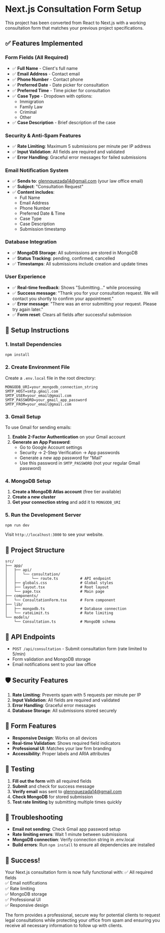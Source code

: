 # Next.js Consultation Form Setup

This project has been converted from React to Next.js with a working consultation form that matches your previous project specifications.

## ✅ Features Implemented

### Form Fields (All Required)
- ✅ **Full Name** - Client's full name
- ✅ **Email Address** - Contact email
- ✅ **Phone Number** - Contact phone
- ✅ **Preferred Date** - Date picker for consultation
- ✅ **Preferred Time** - Time picker for consultation
- ✅ **Case Type** - Dropdown with options:
  - Immigration
  - Family Law
  - Criminal
  - Other
- ✅ **Case Description** - Brief description of the case

### Security & Anti-Spam Features
- ✅ **Rate Limiting**: Maximum 5 submissions per minute per IP address
- ✅ **Input Validation**: All fields are required and validated
- ✅ **Error Handling**: Graceful error messages for failed submissions

### Email Notification System
- ✅ **Sends to**: glennquezada14@gmail.com (your law office email)
- ✅ **Subject**: "Consultation Request"
- ✅ **Content includes**:
  - Full Name
  - Email Address
  - Phone Number
  - Preferred Date & Time
  - Case Type
  - Case Description
  - Submission timestamp

### Database Integration
- ✅ **MongoDB Storage**: All submissions are stored in MongoDB
- ✅ **Status Tracking**: pending, confirmed, cancelled
- ✅ **Timestamps**: All submissions include creation and update times

### User Experience
- ✅ **Real-time feedback**: Shows "Submitting..." while processing
- ✅ **Success message**: "Thank you for your consultation request. We will contact you shortly to confirm your appointment."
- ✅ **Error message**: "There was an error submitting your request. Please try again later."
- ✅ **Form reset**: Clears all fields after successful submission

## 🚀 Setup Instructions

### 1. Install Dependencies
```bash
npm install
```

### 2. Create Environment File
Create a `.env.local` file in the root directory:

```env
MONGODB_URI=your_mongodb_connection_string
SMTP_HOST=smtp.gmail.com
SMTP_USER=your_email@gmail.com
SMTP_PASSWORD=your_gmail_app_password
SMTP_FROM=your_email@gmail.com
```

### 3. Gmail Setup
To use Gmail for sending emails:

1. **Enable 2-Factor Authentication** on your Gmail account
2. **Generate an App Password**:
   - Go to Google Account settings
   - Security → 2-Step Verification → App passwords
   - Generate a new app password for "Mail"
   - Use this password in `SMTP_PASSWORD` (not your regular Gmail password)

### 4. MongoDB Setup
1. **Create a MongoDB Atlas account** (free tier available)
2. **Create a new cluster**
3. **Get your connection string** and add it to `MONGODB_URI`

### 5. Run the Development Server
```bash
npm run dev
```

Visit `http://localhost:3000` to see your website.

## 📁 Project Structure

```
src/
├── app/
│   ├── api/
│   │   └── consultation/
│   │       └── route.ts          # API endpoint
│   ├── globals.css               # Global styles
│   ├── layout.tsx                # Root layout
│   └── page.tsx                  # Main page
├── components/
│   └── ConsultationForm.tsx      # Form component
├── lib/
│   ├── mongodb.ts                # Database connection
│   └── rateLimit.ts              # Rate limiting
└── models/
    └── Consultation.ts           # MongoDB schema
```

## 🔧 API Endpoints

- `POST /api/consultation` - Submit consultation form (rate limited to 5/min)
- Form validation and MongoDB storage
- Email notifications sent to your law office

## 🛡️ Security Features

1. **Rate Limiting**: Prevents spam with 5 requests per minute per IP
2. **Input Validation**: All fields are required and validated
3. **Error Handling**: Graceful error messages
4. **Database Storage**: All submissions stored securely

## 📱 Form Features

- **Responsive Design**: Works on all devices
- **Real-time Validation**: Shows required field indicators
- **Professional UI**: Matches your law firm branding
- **Accessibility**: Proper labels and ARIA attributes

## 🎯 Testing

1. **Fill out the form** with all required fields
2. **Submit** and check for success message
3. **Verify email** was sent to glennquezada14@gmail.com
4. **Check MongoDB** for stored submission
5. **Test rate limiting** by submitting multiple times quickly

## 🚨 Troubleshooting

- **Email not sending**: Check Gmail app password setup
- **Rate limiting errors**: Wait 1 minute between submissions
- **MongoDB connection**: Verify connection string in .env.local
- **Build errors**: Run `npm install` to ensure all dependencies are installed

## 🎉 Success!

Your Next.js consultation form is now fully functional with:
✅ All required fields  
✅ Email notifications  
✅ Rate limiting  
✅ MongoDB storage  
✅ Professional UI  
✅ Responsive design  

The form provides a professional, secure way for potential clients to request legal consultations while protecting your office from spam and ensuring you receive all necessary information to follow up with clients. 